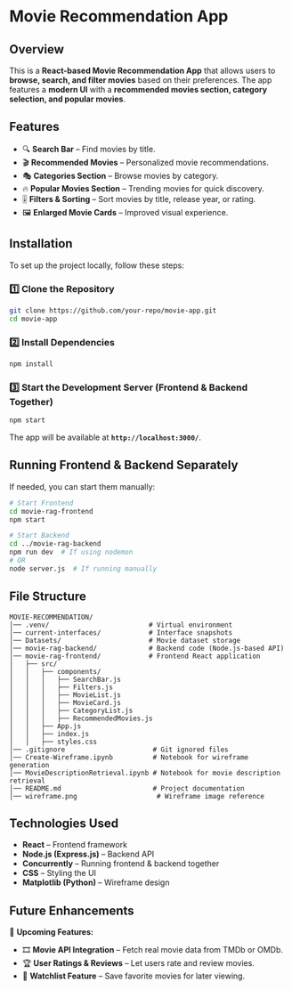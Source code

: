 # Movie Recommendation App

## Overview
This is a **React-based Movie Recommendation App** that allows users to **browse, search, and filter movies** based on their preferences. The app features a **modern UI** with a **recommended movies section, category selection, and popular movies**.

## Features
- 🔍 **Search Bar** – Find movies by title.
- 🎬 **Recommended Movies** – Personalized movie recommendations.
- 🎭 **Categories Section** – Browse movies by category.
- 🔥 **Popular Movies Section** – Trending movies for quick discovery.
- 🎚 **Filters & Sorting** – Sort movies by title, release year, or rating.
- 🖼 **Enlarged Movie Cards** – Improved visual experience.

## Installation
To set up the project locally, follow these steps:

### 1️⃣ Clone the Repository
```bash
git clone https://github.com/your-repo/movie-app.git
cd movie-app
```

### 2️⃣ Install Dependencies
```bash
npm install
```

### 3️⃣ Start the Development Server (Frontend & Backend Together)
```bash
npm start
```
The app will be available at **`http://localhost:3000/`**.

## Running Frontend & Backend Separately
If needed, you can start them manually:

```bash
# Start Frontend
cd movie-rag-frontend
npm start

# Start Backend
cd ../movie-rag-backend
npm run dev  # If using nodemon
# OR
node server.js  # If running manually
```

## File Structure
```
MOVIE-RECOMMENDATION/
│── .venv/                         # Virtual environment
│── current-interfaces/            # Interface snapshots
│── Datasets/                      # Movie dataset storage
│── movie-rag-backend/             # Backend code (Node.js-based API)
│── movie-rag-frontend/            # Frontend React application
│   ├── src/
│   │   ├── components/
│   │   │   ├── SearchBar.js
│   │   │   ├── Filters.js
│   │   │   ├── MovieList.js
│   │   │   ├── MovieCard.js
│   │   │   ├── CategoryList.js
│   │   │   ├── RecommendedMovies.js
│   │   ├── App.js
│   │   ├── index.js
│   │   ├── styles.css
│── .gitignore                      # Git ignored files
│── Create-Wireframe.ipynb          # Notebook for wireframe generation
│── MovieDescriptionRetrieval.ipynb # Notebook for movie description retrieval
│── README.md                       # Project documentation
│── wireframe.png                    # Wireframe image reference
```

## Technologies Used
- **React** – Frontend framework
- **Node.js (Express.js)** – Backend API
- **Concurrently** – Running frontend & backend together
- **CSS** – Styling the UI
- **Matplotlib (Python)** – Wireframe design

## Future Enhancements
🚀 **Upcoming Features:**
- 🎞 **Movie API Integration** – Fetch real movie data from TMDb or OMDb.
- 🏆 **User Ratings & Reviews** – Let users rate and review movies.
- 📜 **Watchlist Feature** – Save favorite movies for later viewing.



